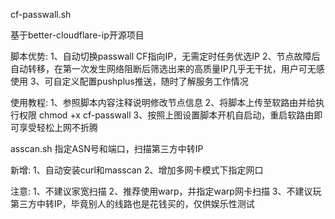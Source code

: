 cf-passwall.sh


基于better-cloudflare-ip开源项目


脚本优势:
1、自动切换passwall CF指向IP，无需定时任务优选IP
2、节点故障后自动转移，在第一次发生网络阻断后筛选出来的高质量IP几乎无干扰，用户可无感使用
3、可自定义配置pushplus推送，随时了解服务工作情况

使用教程:
1、参照脚本内容注释说明修改节点信息
2、将脚本上传至软路由并给执行权限 chmod +x cf-passwall
3、按照上图设置脚本开机自启动，重启软路由即可享受轻松上网不折腾


asscan.sh
指定ASN号和端口，扫描第三方中转IP

新增: 1、自动安装curl和masscan
          2、增加多网卡模式下指定网口

注意: 1、不建议家宽扫描
          2、推荐使用warp，并指定warp网卡扫描
          3、不建议玩第三方中转IP，毕竟别人的线路也是花钱买的，仅供娱乐性测试
